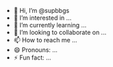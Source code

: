 - 👋 Hi, I’m @supbbgs
- 👀 I’m interested in ...
- 🌱 I’m currently learning ...
- 💞️ I’m looking to collaborate on ...
- 📫 How to reach me ...
- 😄 Pronouns: ...
- ⚡ Fun fact: ...

<!---
supbbgs/supbbgs is a ✨ special ✨ repository because its `README.md` (this file) appears on your GitHub profile.
You can click the Preview link to take a look at your changes.
--->
